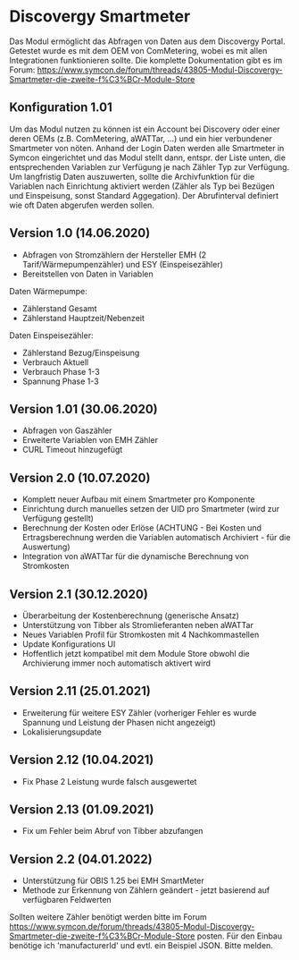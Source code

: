 # Discovergy Smartmeter
Das Modul ermöglicht das Abfragen von Daten aus dem Discovergy Portal. Getestet wurde es mit dem OEM von ComMetering, wobei es mit allen Integrationen funktionieren sollte. Die komplette Dokumentation gibt es im Forum: https://www.symcon.de/forum/threads/43805-Modul-Discovergy-Smartmeter-die-zweite-f%C3%BCr-Module-Store

## Konfiguration 1.01
Um das Modul nutzen zu können ist ein Account bei Discovery oder einer deren OEMs (z.B. ComMetering, aWATTar, ...) und ein hier verbundener Smartmeter von nöten. Anhand der Login Daten werden alle Smartmeter in Symcon eingerichtet und das Modul stellt dann, entspr. der Liste unten, die entsprechenden Variablen zur Verfügung je nach Zähler Typ zur Verfügung. 
Um langfristig Daten auszuwerten, sollte die Archivfunktion für die Variablen nach Einrichtung aktiviert werden (Zähler als Typ bei Bezügen und Einspeisung, sonst Standard Aggegation). 
Der Abrufinterval definiert wie oft Daten abgerufen werden sollen.

## Version 1.0 (14.06.2020)
* Abfragen von Stromzählern der Hersteller EMH (2 Tarif/Wärmepumpenzähler) und ESY (Einspeisezähler)
* Bereitstellen von Daten in Variablen

Daten Wärmepumpe: 
* Zählerstand Gesamt
* Zählerstand Hauptzeit/Nebenzeit

Daten Einspeisezähler: 
* Zählerstand Bezug/Einspeisung
* Verbrauch Aktuell 
* Verbrauch Phase 1-3
* Spannung Phase 1-3

## Version 1.01 (30.06.2020)
* Abfragen von Gaszähler
* Erweiterte Variablen von EMH Zähler
* CURL Timeout hinzugefügt

## Version 2.0 (10.07.2020)
* Komplett neuer Aufbau mit einem Smartmeter pro Komponente
* Einrichtung durch manuelles setzen der UID pro Smartmeter (wird zur Verfügung gestellt)
* Berechnung der Kosten oder Erlöse (ACHTUNG - Bei Kosten und Ertragsberechnung werden die Variablen automatisch Archiviert - für die Auswertung)
* Integration von aWATTar für die dynamische Berechnung von Stromkosten

## Version 2.1 (30.12.2020)
* Überarbeitung der Kostenberechnung (generische Ansatz)
* Unterstützung von Tibber als Stromlieferanten neben aWATTar
* Neues Variablen Profil für Stromkosten mit 4 Nachkommastellen
* Update Konfigurations UI
* Hoffentlich jetzt kompatibel mit dem Module Store obwohl die Archivierung immer noch automatisch aktivert wird

## Version 2.11 (25.01.2021)
* Erweiterung für weitere ESY Zähler (vorheriger Fehler es wurde Spannung und Leistung der Phasen nicht angezeigt)
* Lokalisierungsupdate

## Version 2.12 (10.04.2021)
* Fix Phase 2 Leistung wurde falsch ausgewertet

## Version 2.13 (01.09.2021)
* Fix um Fehler beim Abruf von Tibber abzufangen

## Version 2.2 (04.01.2022)
* Unterstützung für OBIS 1.25 bei EMH SmartMeter
* Methode zur Erkennung von Zählern geändert - jetzt basierend auf verfügbaren Feldwerten

Sollten weitere Zähler benötigt werden bitte im Forum https://www.symcon.de/forum/threads/43805-Modul-Discovergy-Smartmeter-die-zweite-f%C3%BCr-Module-Store  posten. Für den Einbau benötige ich 'manufacturerId' und evtl. ein Beispiel JSON. Bitte melden.

